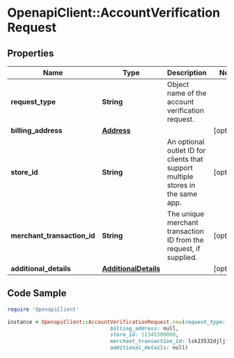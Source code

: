 # OpenapiClient::AccountVerificationRequest

## Properties

Name | Type | Description | Notes
------------ | ------------- | ------------- | -------------
**request_type** | **String** | Object name of the account verification request. | 
**billing_address** | [**Address**](Address.md) |  | [optional] 
**store_id** | **String** | An optional outlet ID for clients that support multiple stores in the same app. | [optional] 
**merchant_transaction_id** | **String** | The unique merchant transaction ID from the request, if supplied. | [optional] 
**additional_details** | [**AdditionalDetails**](AdditionalDetails.md) |  | [optional] 

## Code Sample

```ruby
require 'OpenapiClient'

instance = OpenapiClient::AccountVerificationRequest.new(request_type: PaymentCardVerificationRequest,
                                 billing_address: null,
                                 store_id: 12345500000,
                                 merchant_transaction_id: lsk23532djljff3,
                                 additional_details: null)
```


